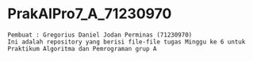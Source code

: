 # PrakAlPro7_A_71230970
	Pembuat : Gregorius Daniel Jodan Perminas (71230970)
	Ini adalah repository yang berisi file-file tugas Minggu ke 6 untuk Praktikum Algoritma dan Pemrograman grup A
